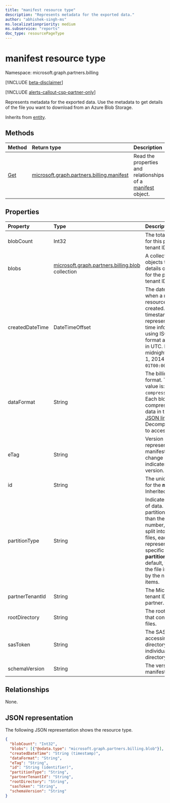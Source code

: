 ```yaml
---
title: "manifest resource type"
description: "Represents metadata for the exported data."
author: "abhishek-singh-ms"
ms.localizationpriority: medium
ms.subservice: "reports"
doc_type: resourcePageType
---
```


# manifest resource type

Namespace: microsoft.graph.partners.billing

[!INCLUDE [beta-disclaimer](../../includes/beta-disclaimer.md)]

[!INCLUDE [alerts-callout-csp-partner-only](../includes/alerts-callout-csp-partner-only.md)]

Represents metadata for the exported data. Use the metadata to get details of the file you want to download from an Azure Blob Storage.

Inherits from [entity](../resources/entity.md).

## Methods

|Method|Return type|Description|
|:---|:---|:---|
|[Get](../api/partners-billing-manifest-get.md)|[microsoft.graph.partners.billing.manifest](../resources/partners-billing-manifest.md)|Read the properties and relationships of a [manifest](../resources/partners-billing-manifest.md) object.|

## Properties

|Property|Type|Description|
|:---|:---|:---|
|blobCount|Int32|The total file count for this partner tenant ID.|
|blobs|[microsoft.graph.partners.billing.blob](../resources/partners-billing-blob.md) collection|A collection of blob objects that contain details of all the files for the partner tenant ID.|
|createdDateTime|DateTimeOffset|The date and time when a manifest resource was created. The timestamp type represents date and time information using ISO 8601 format and is always in UTC. For example, midnight UTC on Jan 1, 2014 is `2014-01-01T00:00:00Z`.|
|dataFormat|String|The billing data file format. The possible value is: `compressedJSONLines`. Each blob is a compressed file and data in the file is in [JSON lines](https://jsonlines.org/) format. Decompress the file to access the data.|
|eTag|String|Version of data represented by the manifest. Any change in **eTag** indicates a new data version.|
|id|String|The unique identifier for the **manifest**. Inherited from [entity](../resources/entity.md).|
|partitionType|String|Indicates the division of data. If a given partition has more than the supported number, the data is split into multiple files, each file representing a specific **partitionValue**. By default, the data in the file is partitioned by the number of line items.|
|partnerTenantId|String|The Microsoft Entra tenant ID of the partner.|
|rootDirectory|String|The root directory that contains all the files.|
|sasToken|String|The SAS token for accessing the directory or an individual file in the directory.|
|schemaVersion|String|The version of the manifest schema.|

## Relationships

None.

## JSON representation

The following JSON representation shows the resource type.

<!-- {
  "blockType": "resource",
  "keyProperty": "id",
  "@odata.type": "microsoft.graph.partners.billing.manifest",
  "baseType": "microsoft.graph.entity",
  "openType": false
}
-->
``` json
{
  "blobCount": "Int32",
  "blobs": [{"@odata.type": "microsoft.graph.partners.billing.blob"}],
  "createdDateTime": "String (timestamp)",
  "dataFormat": "String",
  "eTag": "String",
  "id": "String (identifier)",
  "partitionType": "String",
  "partnerTenantId": "String",
  "rootDirectory": "String",
  "sasToken": "String",
  "schemaVersion": "String"
}
```
